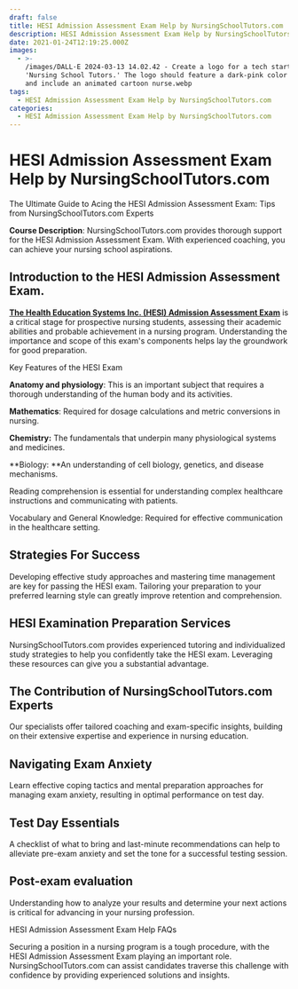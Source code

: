 ```yaml
---
draft: false
title: HESI Admission Assessment Exam Help by NursingSchoolTutors.com
description: HESI Admission Assessment Exam Help by NursingSchoolTutors.com
date: 2021-01-24T12:19:25.000Z
images:
  - >-
    /images/DALL·E 2024-03-13 14.02.42 - Create a logo for a tech startup named
    'Nursing School Tutors.' The logo should feature a dark-pink color scheme
    and include an animated cartoon nurse.webp
tags:
  - HESI Admission Assessment Exam Help by NursingSchoolTutors.com
categories:
  - HESI Admission Assessment Exam Help by NursingSchoolTutors.com
---
```


# HESI Admission Assessment Exam Help by NursingSchoolTutors.com

The Ultimate Guide to Acing the HESI Admission Assessment Exam: Tips from NursingSchoolTutors.com Experts

**Course Description**: NursingSchoolTutors.com provides thorough support for the HESI Admission Assessment Exam. With experienced coaching, you can achieve your nursing school aspirations.

## Introduction to the HESI Admission Assessment Exam.

**[The Health Education Systems Inc. (HESI) Admission Assessment Exam](https://evolve.elsevier.com/education/hesi/hesi-admission-assessment-exam/ "HESI® Admission Assessment Exam")** is a critical stage for prospective nursing students, assessing their academic abilities and probable achievement in a nursing program. Understanding the importance and scope of this exam's components helps lay the groundwork for good preparation.

Key Features of the HESI Exam

**Anatomy and physiology**: This is an important subject that requires a thorough understanding of the human body and its activities.

**Mathematics**: Required for dosage calculations and metric conversions in nursing.

**Chemistry:** The fundamentals that underpin many physiological systems and medicines.

**Biology: **An understanding of cell biology, genetics, and disease mechanisms.

Reading comprehension is essential for understanding complex healthcare instructions and communicating with patients.

Vocabulary and General Knowledge: Required for effective communication in the healthcare setting.

## Strategies For Success

Developing effective study approaches and mastering time management are key for passing the HESI exam. Tailoring your preparation to your preferred learning style can greatly improve retention and comprehension.

## HESI Examination Preparation Services

NursingSchoolTutors.com provides experienced tutoring and individualized study strategies to help you confidently take the HESI exam. Leveraging these resources can give you a substantial advantage.

## The Contribution of NursingSchoolTutors.com Experts

Our specialists offer tailored coaching and exam-specific insights, building on their extensive expertise and experience in nursing education.

## Navigating Exam Anxiety

Learn effective coping tactics and mental preparation approaches for managing exam anxiety, resulting in optimal performance on test day.

## Test Day Essentials

A checklist of what to bring and last-minute recommendations can help to alleviate pre-exam anxiety and set the tone for a successful testing session.

## Post-exam evaluation

Understanding how to analyze your results and determine your next actions is critical for advancing in your nursing profession.

HESI Admission Assessment Exam Help FAQs

Securing a position in a nursing program is a tough procedure, with the HESI Admission Assessment Exam playing an important role. NursingSchoolTutors.com can assist candidates traverse this challenge with confidence by providing experienced solutions and insights.
